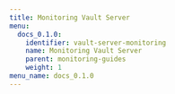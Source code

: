 ```yaml
---
title: Monitoring Vault Server
menu:
  docs_0.1.0:
    identifier: vault-server-monitoring
    name: Monitoring Vault Server
    parent: monitoring-guides
    weight: 1
menu_name: docs_0.1.0
---
```

